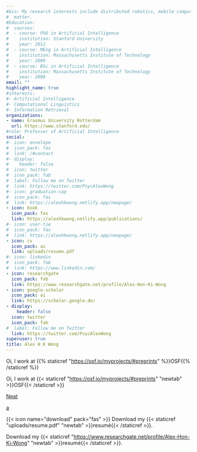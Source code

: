 ```yaml
---
#bio: My research interests include distributed robotics, mobile computing and programmable
#  matter.
#Education:
#  courses:
#  - course: PhD in Artificial Intelligence
#    institution: Stanford University
#    year: 2012
#  - course: MEng in Artificial Intelligence
#    institution: Massachusetts Institute of Technology
#    year: 2009
#  - course: BSc in Artificial Intelligence
#    institution: Massachusetts Institute of Technology
#    year: 2008
email: ""
highlight_name: true
#interests:
#- Artificial Intelligence
#- Computational Linguistics
#- Information Retrieval
organizations:
- name: Erasmus University Rotterdam
  url: https://www.stanford.edu/
#role: Professor of Artificial Intelligence
social:
#- icon: envelope
#  icon_pack: fas
#  link: /#contact
#- display:
#    header: false
#  icon: twitter
#  icon_pack: fab
#  label: Follow me on Twitter
#  link: https://twitter.com/PsycAlexWong
#- icon: graduation-cap
#  icon_pack: fas
#  link: https://alexhkwong.netlify.app/newpage/
- icon: book
  icon_pack: fas
  link: https://alexhkwong.netlify.app/publications/
#- icon: user-tie
#  icon_pack: fas
#  link: https://alexhkwong.netlify.app/newpage/  
- icon: cv
  icon_pack: ai
  link: uploads/resume.pdf
#- icon: linkedin
#  icon_pack: fab
#  link: https://www.linkedin.com/
- icon: researchgate
  icon_pack: fab
  link: https://www.researchgate.net/profile/Alex-Hon-Ki-Wong
- icon: google-scholar
  icon_pack: ai
  link: https://scholar.google.de/
- display:
    header: false
  icon: twitter
  icon_pack: fab
#  label: Follow me on Twitter
  link: https://twitter.com/PsycAlexWong  
superuser: true
title: Alex H K Wong
---
```


Oi, I work at {{% staticref "https://osf.io/myprojects/#preprints" %}}OSF{{% /staticref %}}

Oi, I work at {{< staticref "https://osf.io/myprojects/#preprints" "newtab" >}}OSF{{< /staticref >}}



<a href="https://example.com/blog/neat">Neat</a>

<a href="https://www.example.com">a</a>

{{< icon name="download" pack="fas" >}} Download my {{< staticref "uploads/resume.pdf" "newtab" >}}resumé{{< /staticref >}}.

Download my {{< staticref "https://www.researchgate.net/profile/Alex-Hon-Ki-Wong" "newtab" >}}resumé{{< /staticref >}}.
